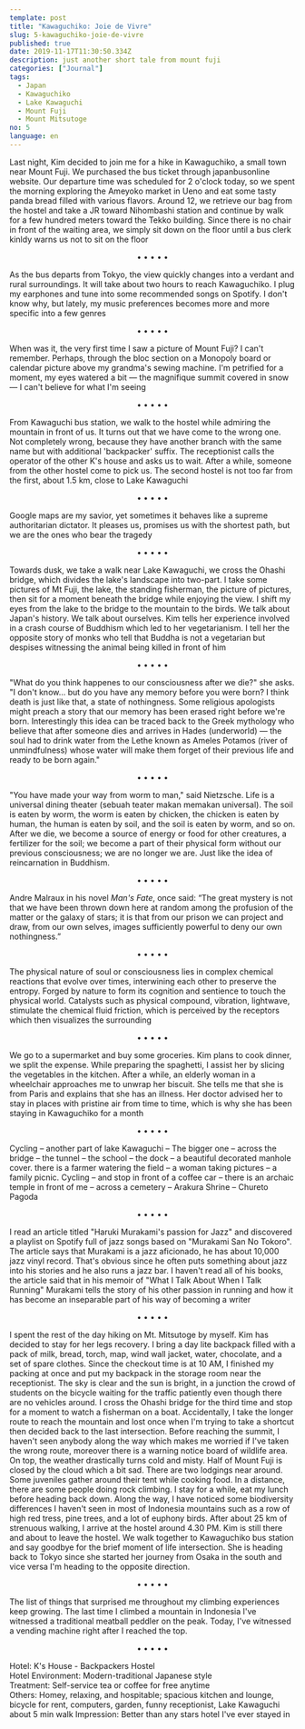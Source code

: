```yaml
---
template: post
title: "Kawaguchiko: Joie de Vivre"
slug: 5-kawaguchiko-joie-de-vivre
published: true
date: 2019-11-17T11:30:50.334Z
description: just another short tale from mount fuji
categories: ["Journal"]
tags:
  - Japan
  - Kawaguchiko
  - Lake Kawaguchi
  - Mount Fuji
  - Mount Mitsutoge
no: 5
language: en
---
```


Last night, Kim decided to join me for a hike in Kawaguchiko, a small town near Mount Fuji. We purchased the bus ticket through japanbusonline website. Our departure time was scheduled for 2 o'clock today, so we spent the morning exploring the Ameyoko market in Ueno and eat some tasty panda bread filled with various flavors. Around 12, we retrieve our bag from the hostel and take a JR toward Nihombashi station and continue by walk for a few hundred meters toward the Tekko building. Since there is no chair in front of the waiting area, we simply sit down on the floor until a bus clerk kinldy warns us not to sit on the floor

<center>• • • • •</center>

As the bus departs from Tokyo, the view quickly changes into a verdant and rural surroundings. It will take about two hours to reach Kawaguchiko. I plug my earphones and tune into some recommended songs on Spotify. I don't know why, but lately, my music preferences becomes more and more specific into a few genres

<center>• • • • •</center>

When was it, the very first time I saw a picture of Mount Fuji? I can't remember. Perhaps, through the bloc section on a Monopoly board or calendar picture above my grandma's sewing machine. I'm petrified for a moment, my eyes watered a bit — the magnifique summit covered in snow — I can't believe for what I'm seeing

<center>• • • • •</center>

From Kawaguchi bus station, we walk to the hostel while admiring the mountain in front of us. It turns out that we have come to the wrong one. Not completely wrong, because they have another branch with the same name but with additional 'backpacker' suffix. The receptionist calls the operator of the other K's house and asks us to wait. After a while, someone from the other hostel come to pick us. The second hostel is not too far from the first, about 1.5 km, close to Lake Kawaguchi

<center>• • • • •</center>

Google maps are my savior, yet sometimes it behaves like a supreme authoritarian dictator. It pleases us, promises us with the shortest path, but we are the ones who bear the tragedy

<center>• • • • •</center>

Towards dusk, we take a walk near Lake Kawaguchi, we cross the Ohashi bridge, which divides the lake's landscape into two-part. I take some pictures of Mt Fuji, the lake, the standing fisherman, the picture of pictures, then sit for a moment beneath the bridge while enjoying the view. I shift my eyes from the lake to the bridge to the mountain to the birds. We talk about Japan's history. We talk about ourselves. Kim tells her experience involved in a crash course of Buddhism which led to her vegetarianism. I tell her the opposite story of monks who tell that Buddha is not a vegetarian but despises witnessing the animal being killed in front of him

<center>• • • • •</center>

"What do you think happenes to our consciousness after we die?" she asks.  
"I don't know... but do you have any memory before you were born? I think death is just like that, a state of nothingness. Some religious apologists might preach a story that our memory has been erased right before we're born. Interestingly this idea can be traced back to the Greek mythology who believe that after someone dies and arrives in Hades (underworld) — the soul had to drink water from the Lethe known as Ameles Potamos (river of unmindfulness) whose water will make them forget of their previous life and ready to be born again."

<center>• • • • •</center>

"You have made your way from worm to man," said Nietzsche. Life is a universal dining theater (sebuah teater makan memakan universal). The soil is eaten by worm, the worm is eaten by chicken, the chicken is eaten by human, the human is eaten by soil, and the soil is eaten by worm, and so on. After we die, we become a source of energy or food for other creatures, a fertilizer for the soil; we become a part of their physical form without our previous consciousness; we are no longer we are. Just like the idea of reincarnation in Buddhism.

<center>• • • • •</center>

Andre Malraux in his novel _Man's Fate_, once said: “The great mystery is not that we have been thrown down here at random among the profusion of the matter or the galaxy of stars; it is that from our prison we can project and draw, from our own selves, images sufficiently powerful to deny our own nothingness.”

<center>• • • • •</center>

The physical nature of soul or consciousness lies in complex chemical reactions that evolve over times, interwining each other to preserve the entropy. Forged by nature to form its cognition and sentience to touch the physical world. Catalysts such as physical compound, vibration, lightwave, stimulate the chemical fluid friction, which is perceived by the receptors which then visualizes the surrounding

<center>• • • • •</center>

We go to a supermarket and buy some groceries. Kim plans to cook dinner, we split the expense. While preparing the spaghetti, I assist her by slicing the vegetables in the kitchen. After a while, an elderly woman in a wheelchair approaches me to unwrap her biscuit. She tells me that she is from Paris and explains that she has an illness. Her doctor advised her to stay in places with pristine air from time to time, which is why she has been staying in Kawaguchiko for a month

<center>• • • • •</center>

Cycling – another part of lake Kawaguchi – The bigger one – across the bridge – the tunnel – the school – the dock – a beautiful decorated manhole cover. there is a farmer watering the field – a woman taking pictures – a family picnic. Cycling – and stop in front of a coffee car – there is an archaic temple in front of me – across a cemetery – Arakura Shrine – Chureto Pagoda

<center>• • • • •</center>

I read an article titled "Haruki Murakami's passion for Jazz" and discovered a playlist on Spotify full of jazz songs based on "Murakami San No Tokoro". The article says that Murakami is a jazz aficionado, he has about 10,000 jazz vinyl record. That's obvious since he often puts something about jazz into his stories and he also runs a jazz bar. I haven't read all of his books, the article said that in his memoir of "What I Talk About When I Talk Running" Murakami tells the story of his other passion in running and how it has become an inseparable part of his way of becoming a writer

<center>• • • • •</center>

I spent the rest of the day hiking on Mt. Mitsutoge by myself. Kim has decided to stay for her legs recovery. I bring a day lite backpack filled with a pack of milk, bread, torch, map, wind wall jacket, water, chocolate, and a set of spare clothes. Since the checkout time is at 10 AM, I finished my packing at once and put my backpack in the storage room near the receptionist. The sky is clear and the sun is bright, in a junction the crowd of students on the bicycle waiting for the traffic patiently even though there are no vehicles around. I cross the Ohashi bridge for the third time and stop for a moment to watch a fisherman on a boat. Accidentally, I take the longer route to reach the mountain and lost once when I'm trying to take a shortcut then decided back to the last intersection. Before reaching the summit, I haven't seen anybody along the way which makes me worried if I've taken the wrong route, moreover there is a warning notice board of wildlife area. On top, the weather drastically turns cold and misty. Half of Mount Fuji is closed by the cloud which a bit sad. There are two lodgings near around. Some juveniles gather around their tent while cooking food. In a distance, there are some people doing rock climbing. I stay for a while, eat my lunch before heading back down. Along the way, I have noticed some biodiversity differences I haven't seen in most of Indonesia mountains such as a row of high red tress, pine trees, and a lot of euphony birds. After about 25 km of strenuous walking, I arrive at the hostel around 4.30 PM. Kim is still there and about to leave the hostel. We walk together to Kawaguchiko bus station and say goodbye for the brief moment of life intersection. She is heading back to Tokyo since she started her journey from Osaka in the south and vice versa I'm heading to the opposite direction.

<center>• • • • •</center>

The list of things that surprised me throughout my climbing experiences keep growing. The last time I climbed a mountain in Indonesia I've witnessed a traditional meatball peddler on the peak. Today, I've witnessed a vending machine right after I reached the top.

<center>• • • • •</center>

Hotel: K's House - Backpackers Hostel  
Hotel Environment: Modern-traditional Japanese style  
Treatment: Self-service tea or coffee for free anytime  
Others: Homey, relaxing, and hospitable; spacious kitchen and lounge, bicycle for rent, computers, garden, funny receptionist, Lake Kawaguchi about 5 min walk
Impression: Better than any stars hotel I've ever stayed in
